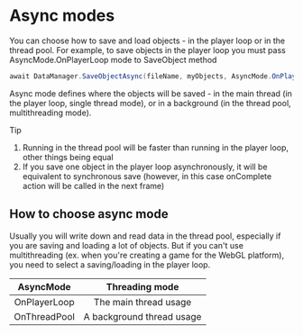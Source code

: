 ﻿# Async modes

You can choose how to save and load objects -
in the player loop or in the thread pool. For example,
to save objects in the player loop you must pass
AsyncMode.OnPlayerLoop mode to SaveObject method

```csharp
await DataManager.SaveObjectAsync(fileName, myObjects, AsyncMode.OnPlayerLoop);
```

Async mode defines where the objects will be saved -
in the main thread (in the player loop, single thread
mode), or in a background (in the thread pool,
multithreading mode).

> [!TIP]
> 1. Running in the thread pool will be faster than
     running in the player loop, other things being equal
> 2. If you save one object in the player loop asynchronously,
     it will be equivalent to synchronous save (however,
     in this case onComplete action will be called in the
     next frame)

## How to choose async mode

Usually you will write down and read data in the
thread pool, especially if you are saving and loading
a lot of objects. But if you can't use multithreading
(ex. when you're creating a game for the WebGL platform),
you need to select a saving/loading in the player loop.

|  AsyncMode   |      Threading mode       |
|:------------:|:-------------------------:|
| OnPlayerLoop |   The main thread usage   |
| OnThreadPool | A background thread usage |